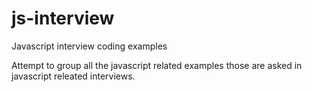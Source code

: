 # js-interview
Javascript interview coding examples

Attempt to group all the javascript related examples those are asked in javascript releated interviews.
